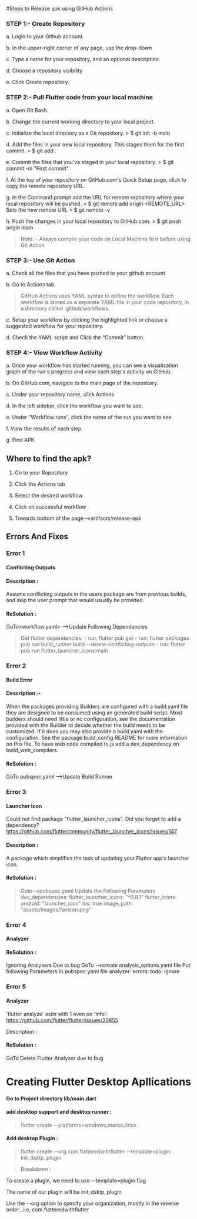#Steps to Release apk using GitHub Actions

### STEP 1:- Create Repository

 a. Login to your Github account
 
 b. In the upper-right corner of any page, use the drop-down 
 
 c. Type a name for your repository, and an optional description.
 
 d. Choose a repository visibility

 e. Click Create repository.
 

### STEP 2:- Pull Flutter code from your local machine

a.	Open Git Bash.

b.	Change the current working directory to your local project.

c.	Initialize the local directory as a Git repository.
     > $ git init -b main
     
d.	Add the files in your new local repository. This stages them for the first commit.
     > $ git add .
     
e.	Commit the files that you've staged in your local repository.
     > $ git commit -m "First commit"
     
f.	At the top of your repository on GitHub.com's Quick Setup page, click to copy the remote repository URL. 

g.	In the Command prompt add the URL for remote repository where your local repository will be pushed.
     > $ git remote add origin  <REMOTE_URL> 
    Sets the new remote URL
     > $ git remote -v
     
h.	Push the changes in your local repository to GitHub.com.
    > $ git push origin main

> Note: - Always compile your code on Local Machine first before using Git Action

### STEP 3:- Use Git Action
a.	 Check all the files that you have pushed to your github account

b.	 Go to Actions tab 
> GitHub Actions uses YAML syntax to define the workflow. Each workflow is stored as a separate YAML file in your code repository, in a directory called .github/workflows.
> 
c.	Setup your workflow by clicking the highlighted link or choose a suggested workflow for your repository. 

d.	Check the YAML script and Click the “Commit” button. 

### STEP 4:- View Workflow Activity

a.	Once your workflow has started running, you can see a visualization graph of the run's progress and view each step's activity on GitHub.

b.	On GitHub.com, navigate to the main page of the repository.

c.	Under your repository name, click Actions

d.	In the left sidebar, click the workflow you want to see.

e.	Under "Workflow runs", click the name of the run you want to see 

f.	View the results of each step. 

g.	Find APK
  
 
  ## Where to find the apk?
  
1.	 Go to your Repository
	 
2.	Click the Actions tab

3.	Select the desired workflow
	
4.	Click on successful workflow
	
5.	Towards bottom of the page-->artifacts/release-apk

## Errors And Fixes

### Error 1

#### Conflicting Outputs 

#### Description : 
Assume conflicting outputs in the users package are from previous builds, and skip the user prompt that would usually be provided.
#### ReSolution :
GoTo<workflow.yaml> -->Update Following Dependancies
> Get flutter dependencies.
    - run: flutter pub get
    - run: flutter packages pub run build_runner build --delete-conflicting-outputs
    - run: flutter pub run flutter_launcher_icons:main


### Error 2 
#### Build Error
#### Description :-
When the packages providing Builders are configured with a build.yaml file they are designed to be consumed using an generated build script. Most builders should need little or no configuration, see the documentation provided with the Builder to decide whether the build needs to be customized. If it does you may also provide a build.yaml with the configuration. See the package:build_config README for more information on this file.
To have web code compiled to js add a dev_dependency on build_web_compilers.
#### ReSolution :
GoTo pubspec.yaml -->Update Build Runner
 


### Error 3

#### Launcher Icon

Could not find package "flutter_launcher_icons". Did you forget to add a dependency?
https://github.com/fluttercommunity/flutter_launcher_icons/issues/147

#### Description :

A package which simplifies the task of updating your Flutter app's launcher icon.

#### ReSolution :

> Goto<repository>-->pubspec.yaml
Update the Following Parameters
dev_dependencies:
  flutter_launcher_icons: "^0.8.1"
flutter_icons:
  android: "launcher_icon"
  ios: true
  image_path: "assets/images/favicon.png"
 
 
### Error 4
 
#### Analyzer 
 
#### ReSolution  :
 
Ignoring Analysers Due to bug
GoTo <repository> -->create analysis_options.yaml file
Put following Parameters In pubspec.yaml file
analyzer:
  errors:
    todo: ignore

 
 
### Error 5 
 
#### Analyzer

 'flutter analyze' exits with 1 even on 'info':
https://github.com/flutter/flutter/issues/20855
 
Description :

#### ReSolution :
 
GoTo <workflow>
Delete Flutter Analyzer due to bug
 

 
 
 # Creating Flutter Desktop Apllications 
 
 
 #### Go to Project directory lib/main.dart

#### add desktop support and desktop runner : 

> flutter create --platforms=windows,macos,linux .

#### Add desktop Plugin :

> flutter create --org com.flatteredwithflutter --template=plugin init_dsktp_plugin

> Breakdown :
 
To create a plugin, we need to use --template=plugin flag
 
The name of our plugin will be init_dsktp_plugin
 
Use the --org option to specify your organization, mostly in the reverse order…i.e, com.flatteredwithflutter

